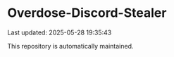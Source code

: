 # Overdose-Discord-Stealer

Last updated: 2025-05-28 19:35:43

This repository is automatically maintained.
